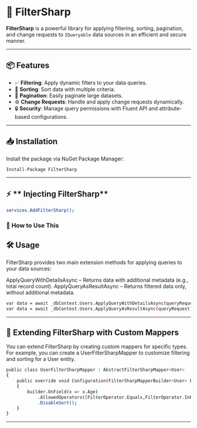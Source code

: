 # 🚀 **FilterSharp**

**FilterSharp** is a powerful library for applying filtering, sorting, pagination, and change requests to `IQueryable` data sources in an efficient and secure manner.

---

## 📦 **Features**

- ✅ **Filtering**: Apply dynamic filters to your data queries.
- 🔄 **Sorting**: Sort data with multiple criteria.
- 📄 **Pagination**: Easily paginate large datasets.
- ⚙️ **Change Requests**: Handle and apply change requests dynamically.
- 🔒 **Security**: Manage query permissions with Fluent API and attribute-based configurations.

---

## 📥 **Installation**

Install the package via NuGet Package Manager:

```bash
Install-Package FilterSharp
```
---

##  ⚡ ** Injecting FilterSharp** ##
```bash
services.AddFilterSharp();
```

### 🔹 **How to Use This**

## 🛠️ **Usage** ##
FilterSharp provides two main extension methods for applying queries to your data sources:

ApplyQueryWithDetailsAsync – Returns data with additional metadata (e.g., total record count).
ApplyQueryAsResultAsync – Returns filtered data only, without additional metadata.
```bash
var data = await _dbContext.Users.ApplyQueryWithDetailsAsync(queryRequest); 
var data = await _dbContext.Users.ApplyQueryAsResultAsync(queryRequest);
```
---
## 🔄 Extending FilterSharp with Custom Mappers ##
You can extend FilterSharp by creating custom mappers for specific types. For example, you can create a UserFilterSharpMapper to customize filtering and sorting for a User entity.
```bash
public class UserFilterSharpMapper : AbstractFilterSharpMapper<User>
{
    public override void Configuration(FilterSharpMapperBuilder<User> builder)
    {
        builder.OnField(x => x.Age)
            .AllowedOperators([FilterOperator.Equals,FilterOperator.InRange])
            .DisableSort();
    }
}
```
---


